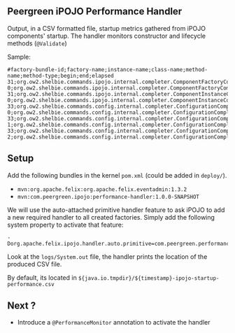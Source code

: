 Peergreen iPOJO Performance Handler
-------------------------------------

Output, in a CSV formatted file, startup metrics gathered from iPOJO components' startup.
The handler monitors constructor and lifecycle methods (`@Validate`)

Sample:

    #factory-bundle-id;factory-name;instance-name;class-name;method-name;method-type;begin;end;elapsed
    31;org.ow2.shelbie.commands.ipojo.internal.completer.ComponentFactoryCompleter;org.ow2.shelbie.commands.ipojo.internal.completer.ComponentFactoryCompleter-0;org.ow2.shelbie.commands.ipojo.internal.completer.ComponentFactoryCompleter;org.ow2.shelbie.commands.ipojo.internal.completer.ComponentFactoryCompleter(...);constructor;1378193702563;1378193702563;0
    31;org.ow2.shelbie.commands.ipojo.internal.completer.ComponentInstanceCompleter;org.ow2.shelbie.commands.ipojo.internal.completer.ComponentInstanceCompleter-0;org.ow2.shelbie.commands.ipojo.internal.completer.ComponentInstanceCompleter;org.ow2.shelbie.commands.ipojo.internal.completer.ComponentInstanceCompleter(...);constructor;1378193702582;1378193702582;0
    33;org.ow2.shelbie.commands.config.internal.completer.ConfigurationCompleter;org.ow2.shelbie.commands.config.internal.completer.ConfigurationCompleter-0;org.ow2.shelbie.commands.config.internal.completer.ConfigurationCompleter;org.ow2.shelbie.commands.config.internal.completer.ConfigurationCompleter(...);constructor;1378193702767;1378193702768;1
    33;org.ow2.shelbie.commands.config.internal.completer.ConfigurationCompleter;org.ow2.shelbie.commands.config.internal.completer.ConfigurationCompleter-1;org.ow2.shelbie.commands.config.internal.completer.ConfigurationCompleter;org.ow2.shelbie.commands.config.internal.completer.ConfigurationCompleter(...);constructor;1378193702778;1378193702778;0
    33;org.ow2.shelbie.commands.config.internal.completer.ConfigurationCompleter;org.ow2.shelbie.commands.config.internal.completer.ConfigurationCompleter-2;org.ow2.shelbie.commands.config.internal.completer.ConfigurationCompleter;org.ow2.shelbie.commands.config.internal.completer.ConfigurationCompleter(...);constructor;1378193702788;1378193702788;0

Setup
--------

Add the following bundles in the kernel `pom.xml` (could be added in `deploy/`).

* `mvn:org.apache.felix:org.apache.felix.eventadmin:1.3.2`
* `mvn:com.peergreen.ipojo:performance-handler:1.0.0-SNAPSHOT`

We will use the auto-attached primitive handler feature to ask iPOJO to add a new required handler to all created factories.
Simply add the following system property to activate that feature:

    -Dorg.apache.felix.ipojo.handler.auto.primitive=com.peergreen.performance:tracker

Look at the `logs/System.out` file, the handler prints the location of the produced CSV file.

By default, its located in `${java.io.tmpdir}/${timestamp}-ipojo-startup-performance.csv`

Next ?
---------

* Introduce a `@PerformanceMonitor` annotation to activate the handler